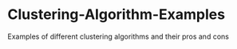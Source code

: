 # Clustering-Algorithm-Examples
Examples of different clustering algorithms and their pros and cons
